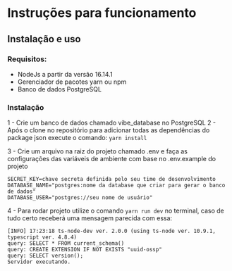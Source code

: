 # Instruções para funcionamento

##  Instalação e uso

### Requisitos:
- NodeJs a partir da versão 16.14.1
- Gerenciador de pacotes yarn ou npm
- Banco de dados PostgreSQL

###  Instalação
1 - Crie um banco de dados chamado vibe_database no PostgreSQL
2 - Após o clone no repositório para adicionar todas as dependências do package json execute o comando: 
`yarn install` 

3 - Crie um arquivo na raiz do projeto chamado .env e faça as configurações das variáveis de ambiente com base no .env.example do projeto
```
SECRET_KEY=chave secreta definida pelo seu time de desenvolvimento
DATABASE_NAME="postgres:nome da database que criar para gerar o banco de dados"
DATABASE_USER="postgres://seu nome de usuário"  
```
4 - Para rodar projeto utilize o comando `yarn run dev` no terminal, caso de tudo certo receberá uma mensagem parecida com essa:

```
[INFO] 17:23:18 ts-node-dev ver. 2.0.0 (using ts-node ver. 10.9.1, typescript ver. 4.8.4)
query: SELECT * FROM current_schema()
query: CREATE EXTENSION IF NOT EXISTS "uuid-ossp"
query: SELECT version();
Servidor executando.
```

<a name="devs"></a>
